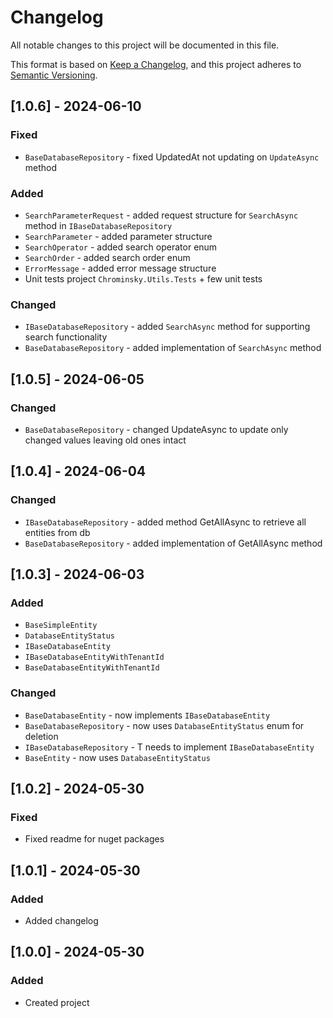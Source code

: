 # Changelog

All notable changes to this project will be documented in this file.

This format is based on [Keep a Changelog](https://keepachangelog.com/en/1.0.0/), and this project adheres
to [Semantic Versioning](https://semver.org/spec/v2.0.0.html).
## [1.0.6] - 2024-06-10
### Fixed
- `BaseDatabaseRepository` - fixed UpdatedAt not updating on `UpdateAsync` method

### Added
- `SearchParameterRequest` - added request structure for `SearchAsync` method in `IBaseDatabaseRepository`
- `SearchParameter` - added parameter structure
- `SearchOperator` - added search operator enum
- `SearchOrder` - added search order enum
- `ErrorMessage` - added error message structure
- Unit tests project `Chrominsky.Utils.Tests` + few unit tests

### Changed
- `IBaseDatabaseRepository` - added `SearchAsync` method for supporting search functionality
- `BaseDatabaseRepository` - added implementation of `SearchAsync` method

## [1.0.5] - 2024-06-05
### Changed
- `BaseDatabaseRepository` - changed UpdateAsync to update only changed values leaving old ones intact 

## [1.0.4] - 2024-06-04
### Changed
- `IBaseDatabaseRepository` - added method GetAllAsync to retrieve all entities from db
- `BaseDatabaseRepository` - added implementation of GetAllAsync method

## [1.0.3] - 2024-06-03
### Added
- `BaseSimpleEntity`
- `DatabaseEntityStatus`
- `IBaseDatabaseEntity`
- `IBaseDatabaseEntityWithTenantId`
- `BaseDatabaseEntityWithTenantId`

### Changed
- `BaseDatabaseEntity` - now implements `IBaseDatabaseEntity`
- `BaseDatabaseRepository` - now uses `DatabaseEntityStatus` enum for deletion
- `IBaseDatabaseRepository` - T needs to implement `IBaseDatabaseEntity`
- `BaseEntity` - now uses `DatabaseEntityStatus`

## [1.0.2] - 2024-05-30
### Fixed
- Fixed readme for nuget packages

## [1.0.1] - 2024-05-30
### Added
- Added changelog

## [1.0.0] - 2024-05-30
### Added
- Created project